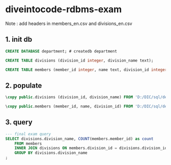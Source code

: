 # diveintocode-rdbms-exam

Note : add headers in members_en.csv and divisions_en.csv


## 1. init db
```sql
CREATE DATABASE department; # createdb department

CREATE TABLE divisions (division_id integer, division_name text);

CREATE TABLE members (member_id integer, name text, division_id integer);
```

## 2. populate
```sql
\copy public.divisions (division_id, division_name) FROM 'D:/DIC/sql/department-master/divisions_en.csv' DELIMITER ',' CSV HEADER

\copy public.members (member_id, name, division_id) FROM 'D:/DIC/sql/department-master/members_en.csv' DELIMITER ',' CSV HEADER
```

## 3. query

```sql
--- final exam query
SELECT divisions.division_name, COUNT(members.member_id) as count
	FROM members
	INNER JOIN divisions ON members.division_id = divisions.division_id
	GROUP BY divisions.division_name
;
```





